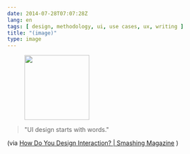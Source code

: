 ```yaml
---
date: 2014-07-28T07:07:28Z
lang: en
tags: [ design, methodology, ui, use cases, ux, writing ]
title: "(image)"
type: image
---
```


<figure>
<a
href="https://hugo.ferreira.cc/ui-design-starts-with-words-via-how-do-you/attachment/104/"
rel="attachment"><img
src="/wp-content/uploads/2014/07/tumblr_n9g0rxbp551qz82meo1_500-150x150.jpg"
width="150" height="150" /></a></figure>

> "UI design starts with words."

(via [How Do You Design Interaction?  |  Smashing
Magazine](http://www.smashingmagazine.com/2014/07/21/how-do-you-design-interaction/)
)

